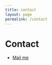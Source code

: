 ```yaml
---
title: contact
layout: page
permalink: /contact
---
```

# Contact

- [Mail me](mailto:jason.liebault@outlook.com) 